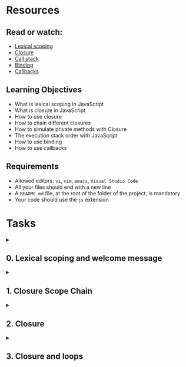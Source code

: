 # Resources

## Read or watch:

- [Lexical scoping](https://javascript.info/closure)
- [Closure](https://www.w3schools.com/js/js_function_closures.asp)
- [Call stack](https://developer.mozilla.org/en-US/docs/Glossary/Call_stack)
- [Binding](https://javascript.info/bind)
- [Callbacks](https://javascript.info/callbacks)

## Learning Objectives

- What is lexical scoping in JavaScript
- What is closure in JavaScript
- How to use closure
- How to chain different closures
- How to simulate private methods with Closure
- The execution stack order with JavaScript
- How to use binding
- How to use callbacks

## Requirements

- Allowed editors: `vi`, `vim`, `emacs`, `Visual Studio Code`
- All your files should end with a new line
- A `README.md` file, at the root of the folder of the project, is mandatory
- Your code should use the `js` extension

# Tasks

<details>
  <summary>

## 0. Lexical scoping and welcome message

  </summary>

Create a function named `welcome`:

- It takes two arguments: `firstName` (string) and `lastName` (string)
- It contains a variable named `fullName`, that will contains the `firstName` followed by a space and then the `lastName`
- Within the `welcome` function, write a function named `displayFullName`:
  - It should display an alert with the message `Welcome` + the variable `fullName` + and exclamation mark.
- Call the function `displayFullName` at the end of the function `welcome`

### How to test

- Open your web inspector in the tab “Console”
- Copy paste your code
- Run `welcome('Holberton', 'School');` should prompt an alert with this content: `Welcome Holberton School!`
- `alert(fullName)`, should return a reference error fullName is not defined

### Repo:

- GitHub repository: `holbertonschool-web_front_end`
- Directory: `Javascript_advanced`
- File: `0-welcome.js`

  <details>
      <summary>Please review your task manually with the following checklist</summary>

  - [ ] there is a `README.md` and it is not empty
  - [ ] `0-welcome.js` is present
  - [ ] in `0-welcome.js`, there is a function named `welcome`
  - [ ] in `0-welcome.js`, the function named `welcome` takes two arguments: `firstName` and `lastName`
  - [ ] in `0-welcome.js`, the function named `welcome` contains a variable `fullName`, which is a string of `firstName` followed by a space and then `lastName`
  - [ ] in `0-welcome.js`, in the function named `welcome`, there is a function named `displayFullName`
  - [ ] in `0-welcome.js`, in the function named `welcome`, in the function named `displayFullName`, there is an alert containing the variable fullName => format Welcome fullName!
  - [ ] open a new tab in your browser, open developer tools, in the console, paste the contents of `0-welcome.js` and press Enter
  - [ ] A `welcome` alert like Welcome `firstName` `lastName`! is displayed where `firstName` is the first name you entered and `lastName` is the last name you entered
  - [ ] executing the steps from the previous checks did not trigger any errors in the developer tools console
  - [ ] in the developer tools console, running `welcome('eggceptional', 'individual')` displays an alert with message like Welcome eggceptional individual!
  - [ ] Execute in the console alert(fullName); -> an reference error should be raised

  </details>

</details>

<details>
  <summary>

## 1. Closure Scope Chain

  </summary>

- Create a variable named `globalVariable` with value `Welcome`
- Create a function `outer` that:
  - alerts the content of the variable `globalVariable`
  - creates a variable named `course` with value `Holberton`
  - creates a function `inner` that:
    - alerts the content of the variable `globalVariable` and `course` (concatenated)
    - creates a variable named `exclamation` with value `!`
    - creates a function `inception` that alerts the content of the variable `globalVariable`, `course`, and exclamati`on (concatenated)
    - calls the function `inception`
  - calls the function `inner`
- Call the function `outer`

### Compose the code:

- Write the function `inception` within `inner`
- Write the function `inner` within `outer`
- Call the function `outer` in the main code (outside any function)
- Call the function `inner` within `outer`
- Call the function `inception` within `inner`

### Requirements:

Running the script should display three popups one by one with the text `Welcome`, `Welcome Holberton`, and `Welcome Holberton!`

### Repo:

- GitHub repository: `holbertonschool-web_front_end`
- Directory: `Javascript_advanced`
- File: `1-nested_functions.js`
  <details>
      <summary>Please review your task manually with the following checklist</summary>

  - [ ] `1-nested_functions.js` is present
  - [ ] in `1-nested_functions.js`, there is a variable named `globalVariable` outside the functions
  - [ ] in `1-nested_functions.js`, the global variable named `globalVariable` is a string `Welcome`
  - [ ] in `1-nested_functions.js`, there is a function named `outer`
  - [ ] in `1-nested_functions.js`, in the function named `outer`, there is an alert with the content of `globalVariable`
  - [ ] in `1-nested_functions.js`, in the function named `outer`, there is a variable named `course`
  - [ ] in `1-nested_functions.js`, in the function named `outer`, the variable named `course` is a string `Holberton`
  - [ ] in `1-nested_functions.js`, in the function named `outer`, there is a function named `inner`
  - [ ] in `1-nested_functions.js`, in the function named `outer`, in the function named `inner`, there is an alert with the contents of `globalVariable` and `course`
  - [ ] in `1-nested_functions.js`, in the function named `outer`, in the function named `inner`, there is a variable named `exclamation`
  - [ ] in `1-nested_functions.js`, in the function named `outer`, in the function named `inner`, the variable named `exclamation` is a string `!`
  - [ ] in `1-nested_functions.js`, in the function named `outer`, in the function named `inner`, there is a function named `inception`
  - [ ] in `1-nested_functions.js`, in the function named `outer`, in the function named `inner`, in the function named `inception`, there is an alert with the contents of `globalVariable`, `course`, and `exclamation`
  - [ ] in `1-nested_functions.js`, in the function named `outer`, in the function named `inner`, after the `inception` function, `inception` is called
  - [ ] in `1-nested_functions.js`, in the function named `outer`, after the function named `inner`, `inner` is called
  - [ ] in `1-nested_functions.js`, after the `outer` function, `outer` is called
  - [ ] In your browser, in the developer tools console, paste the contents of `1-nested_functions.js` and press Enter. A popup with the text `Welcome` appears
  - [ ] After the `Welcome` alert, there is a `Welcome Holberton` alert
  - [ ] after the `Welcome Holberton` alert, there is a `Welcome Holberton!` alert

  </details>

  </details>

<details>
  <summary>

## 2. Closure

  </summary>

Write a function named `welcomeMessage`:

- It accepts one argument `fullName` (string)
- It should be a closure for an alert displaying `Welcome <fullName>`

After this function definition, create three variables:

- `guillaume` contains a call `welcomeMessage` with `Guillaume` as argument
- `alex` contains a call `welcomeMessage` with `Alex` as argument
- `fred` contains a call `welcomeMessage` with `Fred` as argument

### How to test:

In your web console, copy/paste your file
Executing the following in the console:

```javascript
guillaume();
alex();
fred();
```

Should display three alerts like below:
![Alt text](/Bootstrap/image/2.1.png?raw=true "Optional Title")
![Alt text](/Bootstrap/image/2.2.png?raw=true "Optional Title")
![Alt text](/Bootstrap/image/2.3.png?raw=true "Optional Title")

### Repo:

- GitHub repository: `holbertonschool-web_front_end`
- Directory: `Javascript_advanced`
- File: `2-function_me.js`

  <details>
      <summary>Please review your task manually with the following checklist</summary>

  - [ ] `2-function_me.js` is present
  - [ ] in `2-function_me.js`, there is a function named `welcomeMessage`
  - [ ] in `2-function_me.js`, the function named `welcomeMessage` accepts one argument `fullName`
  - [ ] in `2-function_me.js`, the function named `welcomeMessage` returns a function (closure) that alerts `Welcome` + the variable `fullName`
  - [ ] in `2-function_me.js`, after the function `welcomeMessage`, there is a variable named `guillaume`
  - [ ] in `2-function_me.js`, after the function `welcomeMessage`, there is a variable named `alex`
  - [ ] in `2-function_me.js`, after the function `welcomeMessage`, there is a variable named `fred`
  - [ ] in `2-function_me.js`, after the function `welcomeMessage`, the variable named `guillaume` calls `welcomeMessage` with argument `Guillaume`
  - [ ] in `2-function_me.js`, after the function `welcomeMessage`, the variable named `alex` calls `welcomeMessage` with argument `Alex`
  - [ ] in `2-function_me.js`, after the function `welcomeMessage`, the variable named `fred` calls `welcomeMessage` with argument `Fred`
  - [ ] In your browser, in the developer tools console, paste the contents of `2-function_me.js`. Execute `guillaume()`. An alert with `Welcome Guillaume` is displayed.
  - [ ] In your browser, in the developer tools console, paste the contents of `2-function_me.js`. Execute `alex()`. An alert with `Welcome Alex` is displayed.
  - [ ] In your browser, in the developer tools console, paste the contents of `2-function_me.js`. Execute `fred()`. An alert with `Welcome Fred` is displayed.

  </details>

  </details>

<details>
  <summary>

## 3. Closure and loops

  </summary>

Write a function named `createClassRoom`:

- It takes into argument `numbersOfStudents` (number)
- Inside, it contains a function `studentSeat`, that takes into argument `seat` (number) and returns a function that returns the `seat` number
- After the definition of `studentSeat`, create and populate a variable `students` (array)
  - Using a loop from 0 to `numbersOfStudents`, pass the number of iteration + 1 to `studentSeat` and add its return value to the `students` array
- Returns the `students` array

Create a closure classRoom, calling createClassRoom with 10 `students`

Requirements:

Executing the following code:

```javascript
console.log(classRoom[0]());
console.log(classRoom[3]());
console.log(classRoom[9]());
```

Should return

```shell
1
4
10
```

### Repo:

- GitHub repository: `holbertonschool-web_front_end`
- Directory: `Javascript_advanced`
- File: `3-classrooms.js`

  <details>
      <summary>Please review your task manually with the following checklist</summary>

  - [ ] File `3-classrooms.js` is present
  - [ ] in `3-classrooms.js`, there is a function named `createClassRoom`
  - [ ] in `3-classrooms.js`, the function named `createClassRoom` takes one argument `numberOfStudents`
  - [ ] in `3-classrooms.js`, in the function named `createClassRoom`, there is a function named `studentSeat`
  - [ ] in `3-classrooms.js`, in the function named `createClassRoom`, the function named `studentSeat` takes one number argument `seat`
  - [ ] in `3-classrooms.js`, in the function named `createClassRoom`, the function named `studentSeat` returns a function that returns the number `seat`
  - [ ] in `3-classrooms.js`, in the function named `createClassRoom`, there is an array called `students`
  - [ ] in `3-classrooms.js`, in the function named `createClassRoom`, there is a loop that loops from 0 to numbersOfStudents
  - [ ] in `3-classrooms.js`, in the function named `createClassRoom`, in the loop that loops from 0 to numbersOfStudents, each iteration of the loop adds an element to the `students` array, the element added is the return value of `studentSeat` when `seat` is the iteration + 1
  - [ ] in `3-classrooms.js`, the function named `createClassRoom` returns the `students` array
  - [ ] in `3-classrooms.js`, there is a closure called classRoom, which calls `createClassRoom` with 10 `students` (it should look something like `const classRoom = createClassRoom(10))`
  - [ ] In your browser, in the developer tools console, paste the contents of `3-classrooms.js`. Execute `const newClassRoom = createClassRoom(16)` and then execute `newClassRoom[12]()` The console should return 13.

  </details>

</details>
